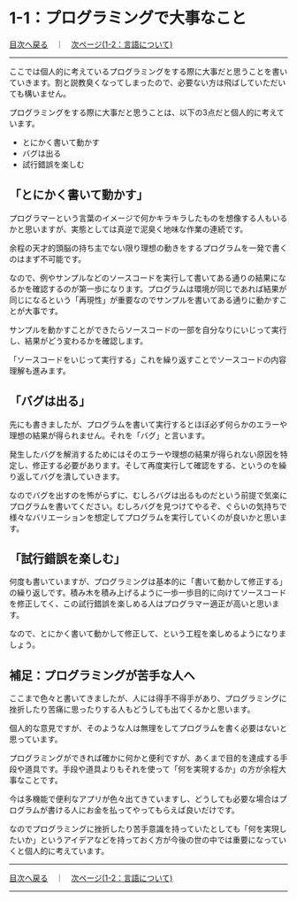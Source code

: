 # 1-1：プログラミングで大事なこと

[目次へ戻る](../index.md)　｜　[次ページ(1-2：言語について)](./1-02.md)
- - -
ここでは個人的に考えているプログラミングをする際に大事だと思うことを書いていきます。割と説教臭くなってしまったので、必要ない方は飛ばしていただいても構いません。

プログラミングをする際に大事だと思うことは、以下の3点だと個人的に考えています。

- とにかく書いて動かす
- バグは出る
- 試行錯誤を楽しむ

## 「とにかく書いて動かす」

プログラマーという言葉のイメージで何かキラキラしたものを想像する人もいるかと思いますが、実態としては真逆で泥臭く地味な作業の連続です。

余程の天才的頭脳の持ち主でない限り理想の動きをするプログラムを一発で書くのはまず不可能です。

なので、例やサンプルなどのソースコードを実行して書いてある通りの結果になるかを確認するのが第一歩になります。プログラムは環境が同じであれば結果が同じになるという「再現性」が重要なのでサンプルを書いてある通りに動かすことが大事です。

サンプルを動かすことができたらソースコードの一部を自分なりにいじって実行し、結果がどう変わるかを確認します。

「ソースコードをいじって実行する」これを繰り返すことでソースコードの内容理解も進みます。

## 「バグは出る」

先にも書きましたが、プログラムを書いて実行するとほぼ必ず何らかのエラーや理想の結果が得られません。それを「バグ」と言います。

発生したバグを解消するためにはそのエラーや理想の結果が得られない原因を特定し、修正する必要があります。そして再度実行して確認をする、というのを繰り返してバグを潰していきます。

なのでバグを出すのを怖がらずに、むしろバグは出るものだという前提で気楽にプログラムを書いてください。むしろバグを見つけてやるぞ、ぐらいの気持ちで様々なバリエーションを想定してプログラムを実行していくのが良いかと思います。

## 「試行錯誤を楽しむ」

何度も書いていますが、プログラミングは基本的に「書いて動かして修正する」の繰り返しです。積み木を積み上げるように一歩一歩目的に向けてソースコードを修正してく、この試行錯誤を楽しめる人はプログラマー適正が高いと思います。

なので、とにかく書いて動かして修正して、という工程を楽しめるようになりましょう。


## 補足：プログラミングが苦手な人へ
ここまで色々と書いてきましたが、人には得手不得手があり、プログラミングに挫折したり苦痛に思ったりする人もどうしても出てくるかと思います。

個人的な意見ですが、そのような人は無理をしてプログラムを書く必要はないと思っています。

プログラミングができれば確かに何かと便利ですが、あくまで目的を達成する手段や道具です。手段や道具よりもそれを使って「何を実現するか」の方が余程大事なことです。

今は多機能で便利なアプリが色々出てきていますし、どうしても必要な場合はプログラムが書ける人にお金を払ってやってもらえば良いだけです。

なのでプログラミングに挫折したり苦手意識を持っていたとしても「何を実現したいか」というアイデアなどを持っておく方が今後の世の中では重要になっていくと個人的に考えています。

- - -
[目次へ戻る](../index.md)　｜　[次ページ(1-2：言語について)](./1-02.md)
- - -